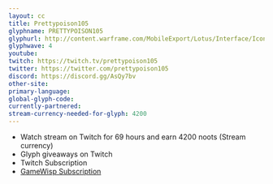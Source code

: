 ```yaml
---
layout: cc
title: Prettypoison105
glyphname: PRETTYPOISON105
glyphurl: http://content.warframe.com/MobileExport/Lotus/Interface/Icons/Player/ContentCreators/PrettyPoison.png
glyphwave: 4
youtube: 
twitch: https://twitch.tv/prettypoison105
twitter: https://twitter.com/prettypoison105
discord: https://discord.gg/AsQy7bv
other-site: 
primary-language: 
global-glyph-code: 
currently-partnered: 
stream-currency-needed-for-glyph: 4200
---
```

* Watch stream on Twitch for 69 hours and earn 4200 noots (Stream currency)
* Glyph giveaways on Twitch
* Twitch Subscription
* [GameWisp Subscription](https://gamewisp.com/prettypoison105)
